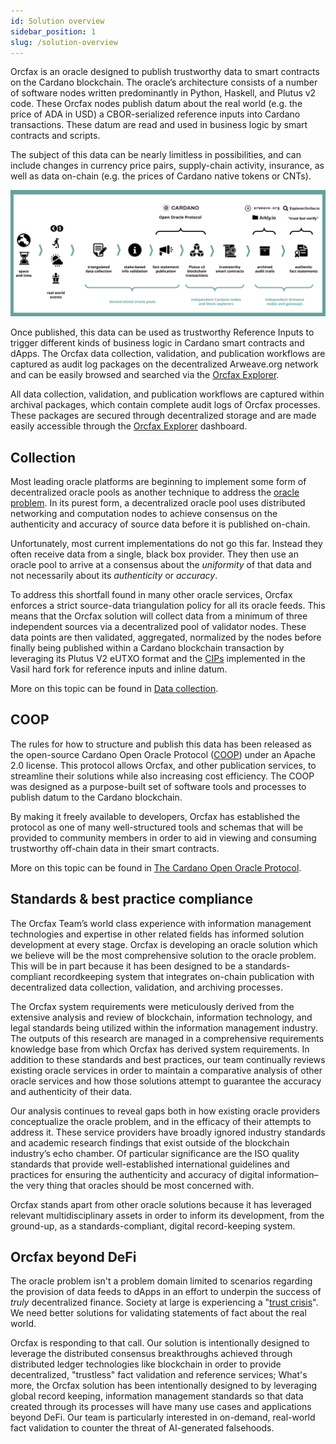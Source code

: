```yaml
---
id: Solution overview
sidebar_position: 1
slug: /solution-overview
---
```


Orcfax is an oracle designed to publish trustworthy data to smart contracts on
the Cardano blockchain. The oracle’s architecture consists of a number of
software nodes written predominantly in Python, Haskell, and Plutus v2 code.
These Orcfax nodes publish datum about the real world
(e.g. the price of ADA in USD) a CBOR-serialized reference inputs into Cardano
transactions. These datum are read and used in business logic by smart contracts
and scripts.

The subject of this data can be nearly limitless in possibilities, and can
include changes in currency price pairs, supply-chain activity, insurance, as
well as data on-chain (e.g. the prices of Cardano native tokens or CNTs).

![Orcfax solution overview](/img/2023-07-06--Orcfax-concept-diagram.png)

Once published, this data can be used as trustworthy Reference Inputs to trigger
different kinds of business logic in Cardano smart contracts and dApps. The
Orcfax data collection, validation, and publication workflows are captured as
audit log packages on the decentralized Arweave.org network and can be easily
browsed and searched via the [Orcfax Explorer](https://explorer.orcfax.io/).

All data collection, validation, and publication workflows are captured within
archival packages, which contain complete audit logs of Orcfax processes. These
packages are secured through decentralized storage and are made easily
accessible through the [Orcfax Explorer](https://explorer.orcfax.io/) dashboard.

## Collection
Most leading oracle platforms are beginning to implement some form of
decentralized oracle pools as another technique to address the
[oracle problem](oracle-basics#what-is-the-oracle-problem).
In its purest form, a decentralized oracle pool uses distributed networking and
computation nodes to achieve consensus on the authenticity and accuracy of
source data before it is published on-chain.

Unfortunately, most current implementations do not go this far. Instead they
often receive data from a single, black box provider. They then use an oracle
pool to arrive at a consensus about the *uniformity* of that data and not
necessarily about its *authenticity* or *accuracy*.

To address this shortfall found in many other oracle services, Orcfax enforces
a strict source-data triangulation policy for all its oracle feeds. This means
that the Orcfax solution will collect data from a minimum of three independent
sources via a decentralized pool of validator nodes. These data points are then
validated, aggregated, normalized by the nodes before finally being published
within a Cardano blockchain transaction by leveraging its Plutus V2 eUTXO format
and the [CIPs](https://github.com/mlabs-haskell/cardano-open-oracle-protocol/blob/9e9c9aedba84d32e424b1dd116b4734e1a42f3bc/coop-docs/00-design.md#:~:text=Cardano%20features%20enabling%20Oracles) implemented in the Vasil
hard fork for reference inputs and inline datum.

More on this topic can be found in [Data collection](data-collection).

## COOP
The rules for how to structure and publish this data has been released as the
open-source Cardano Open Oracle Protocol ([COOP](https://github.com/mlabs-haskell/cardano-open-oracle-protocol/)) under an Apache 2.0 license. This protocol
allows Orcfax, and other publication services, to streamline their solutions
while also increasing cost efficiency. The COOP was designed as a purpose-built
set of software tools and processes to publish datum to the Cardano blockchain.

By making it freely available to developers, Orcfax has established the protocol
as one of many well-structured tools and schemas that will be provided to
community members in order to aid in viewing and consuming trustworthy off-chain
data in their smart contracts.

More on this topic can be found in [The Cardano Open Oracle Protocol](coop).

## Standards & best practice compliance
The Orcfax Team’s world class experience with information management
technologies and expertise in other related fields has informed solution
development at every stage. Orcfax is developing an oracle solution which we
believe will be the most comprehensive solution to the oracle problem. This will
be in part because it has been designed to be a standards-compliant
recordkeeping system that integrates on-chain publication with decentralized
data collection, validation, and archiving processes.

The Orcfax system requirements were meticulously derived from the extensive
analysis and review of blockchain, information technology, and legal standards
being utilized within the information management industry. The outputs of this
research are managed in a comprehensive requirements knowledge base from which
Orcfax has derived system requirements. In addition to these standards and best
practices, our team continually reviews existing oracle services in order to
maintain a comparative analysis of other oracle services and how those solutions
attempt to guarantee the accuracy and authenticity of their data.

Our analysis continues to reveal gaps both in how existing oracle providers
conceptualize the oracle problem, and in the efficacy of their attempts to
address it. These service providers have broadly ignored industry standards and
academic research findings that exist outside of the blockchain industry’s echo
chamber. Of particular significance are the ISO quality standards that provide
well-established international guidelines and practices for ensuring the
authenticity and accuracy of digital information– the very thing that oracles
should be most concerned with.

Orcfax stands apart from other oracle solutions because it has leveraged
relevant multidisciplinary assets in order to inform its development, from the
ground-up, as a standards-compliant, digital record-keeping system.

## Orcfax beyond DeFi
The oracle problem isn't a problem domain limited to scenarios regarding the
provision of data feeds to dApps in an effort to underpin the success of
*truly* decentralized finance. Society at large is experiencing a
"[trust crisis](https://medium.com/coinmonks/orcfax-the-trust-machine-revisited-c475dbb0a5d6)".
We need better solutions for validating statements of fact about the real
world.

Orcfax is responding to that call. Our solution is intentionally designed
to leverage the distributed consensus breakthroughs achieved through
distributed ledger technologies like blockchain in order to provide
decentralized, "trustless" fact validation and reference services; What's more,
the Orcfax solution has been intentionally designed to by leveraging global
record keeping, information management standards so that data created through
its processes will have many use cases and applications beyond DeFi. Our team
is particularly interested in on-demand, real-world fact validation to counter
the threat of AI-generated falsehoods.
